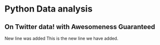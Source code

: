 # Python Data analysis

## On Twitter data! with Awesomeness Guaranteed
New line was added
This is the new line we have added.
